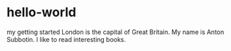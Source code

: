 # hello-world
my getting started
London is the capital of Great Britain. My name is Anton Subbotin. I like to read interesting books.

